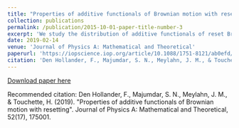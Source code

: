 ```yaml
---
title: "Properties of additive functionals of Brownian motion with resetting"
collection: publications
permalink: /publication/2015-10-01-paper-title-number-3
excerpt: 'We study the distribution of additive functionals of reset Brownian motion, a variation of normal Brownian motion in which the path is interrupted at a given rate and placed back to a given reset position. Our goal is two-fold:(1) for general functionals, we derive a large deviation principle in the presence of resetting and identify the large deviation rate function in terms of a variational formula involving large deviation rate functions without resetting.(2) For three examples of functionals (positive occupation time, area and absolute area), we investigate the effect of resetting by computing distributions and moments, using a formula that links the generating function with resetting to the generating function without resetting.'
date: 2019-02-14
venue: 'Journal of Physics A: Mathematical and Theoretical'
paperurl: 'https://iopscience.iop.org/article/10.1088/1751-8121/ab0efd/meta'
citation: 'Den Hollander, F., Majumdar, S. N., Meylahn, J. M., & Touchette, H. (2019). &quot;Properties of additive functionals of Brownian motion with resetting.&quot; <i>Journal of Physics A: Mathematical and Theoretical</i>. 52(17), 175001.'
---
```


[Download paper here](https://iopscience.iop.org/article/10.1088/1751-8121/ab0efd/meta)

Recommended citation: Den Hollander, F., Majumdar, S. N., Meylahn, J. M., & Touchette, H. (2019). "Properties of additive functionals of Brownian motion with resetting". Journal of Physics A: Mathematical and Theoretical, 52(17), 175001.
